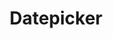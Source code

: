 ---
layout: component.njk
tags: 
    - legacy_components_it
key: datepicker-legacy_it
title: Datepicker
parent: legacy_components_it
image: legacy/overview/datepicker.webp
keywords: 
order: 80
availablelanguages: 
    - de
    - en
---